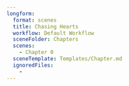 ```yaml
---
longform:
  format: scenes
  title: Chasing Hearts
  workflow: Default Workflow
  sceneFolder: Chapters
  scenes:
    - Chapter 0
  sceneTemplate: Templates/Chapter.md
  ignoredFiles:
    - 
---
```

